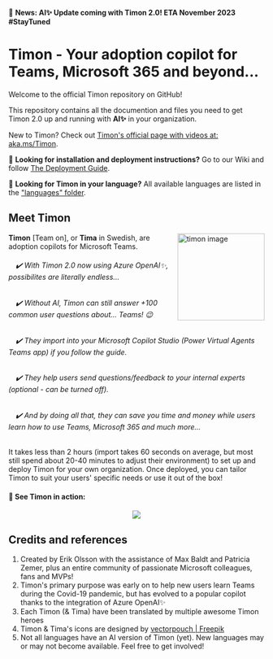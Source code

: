 📢 **News: AI✨ Update coming with Timon 2.0! ETA November 2023 #StayTuned**
# Timon - Your adoption copilot for Teams, Microsoft 365 and beyond...

Welcome to the official Timon repository on GitHub!

This repository contains all the documention and files you need to get Timon 2.0 up and running with **AI✨** in your organization.

New to Timon? Check out [Timon's official page with videos at: aka.ms/Timon](https://aka.ms/Timon).


📖 **Looking for installation and deployment instructions?** Go to our Wiki and follow [The Deployment Guide](https://github.com/Erithano/Timon-Your-FAQ-bot-for-Microsoft-Teams/wiki/Deployment-Guide).

💬 **Looking for Timon in your language?** All available languages are listed in the ["languages" folder](https://github.com/Erithano/Timon-Your-FAQ-bot-for-Microsoft-Teams/tree/main/languages).

## Meet Timon
 <img width="171" alt="timon image" align="right" src="https://user-images.githubusercontent.com/73707246/119368353-34723580-bcb3-11eb-95bc-8f1c7d351fbd.png">
 
**Timon** [Team on], or **Tima** in Swedish, are adoption copilots for Microsoft Teams.

######  ✔️ With Timon 2.0 now using Azure OpenAI✨, possibilites are literally endless...
######  ✔️ Without AI, Timon can still answer +100 common user questions about... Teams! 😉
######  ✔️ They import into your Microsoft Copilot Studio (Power Virtual Agents Teams app) if you follow the guide.
######  ✔️ They help users send questions/feedback to your internal experts (optional - can be turned off).
######  ✔️ And by doing all that, they can save you time and money while users learn how to use Teams, Microsoft 365 and much more...
    
It takes less than 2 hours (import takes 60 seconds on average, but most still spend about 20-40 minutes to adjust their environment) to set up and deploy Timon for your own organization. 
Once deployed, you can tailor Timon to suit your users' specific needs or use it out of the box!
 
 #### 🎥 See Timon in action:
 <p align="center">
 <img src="https://user-images.githubusercontent.com/73707246/119382155-f29cbb80-bcc1-11eb-991b-61e6c9995808.gif">
 </p>

## Credits and references

1. Created by Erik Olsson with the assistance of Max Baldt and Patricia Zemer, plus an entire community of passionate Microsoft colleagues, fans and MVPs!
2. Timon's primary purpose was early on to help new users learn Teams during the Covid-19 pandemic, but has evolved to a popular copilot thanks to the integration of Azure OpenAI✨ 
4. Each Timon (& Tima) have been translated by multiple awesome Timon heroes
5. Timon & Tima's icons are designed by [vectorpouch |
   Freepik](https://www.freepik.com/vectorpouch)
6. Not all languages have an AI version of Timon (yet). New languages may or may not become available. Feel free to get involved!

